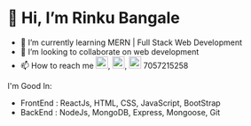# 👋  Hi,  I’m Rinku Bangale
- 🌱 I’m currently learning MERN | Full Stack Web Development
- 💞️ I’m looking to collaborate on web development
- 📫 How to reach me [<img src="https://cdn.freebiesupply.com/logos/large/2x/linkedin-icon-logo-png-transparent.png" alt="drawing" width="22px" />](www.linkedin.com/in/rinku-bangale-599433155), [<img src="https://cdn.freelogovectors.net/wp-content/uploads/2020/10/gmail_logo_icon.png" alt="drawing" width="22px" />](bangalehemant@gmail.com), <img src="https://th.bing.com/th/id/R.cc8acea128f72dedc052f66229e90911?rik=nO84lA4P0dz4hA&riu=http%3a%2f%2fpurepng.com%2fpublic%2fuploads%2flarge%2fpurepng.com-phone-iconsymbolsiconsapple-iosiosios-8-iconsios-8-721522596098aomr5.png&ehk=0e9Hiko%2frNpuL7sj3DRjTmIHw19k7YAQl8836AxYmvI%3d&risl=&pid=ImgRaw&r=0" alt="drawing" width="22px" /> 7057215258


I'm Good In:
  - FrontEnd : ReactJs, HTML, CSS, JavaScript, BootStrap
  - BackEnd :  NodeJs, MongoDB, Express, Mongoose, Git

<!---
rinkubangale/rinkubangale is a ✨ special ✨ repository because its `README.md` (this file) appears on your GitHub profile.
You can click the Preview link to take a look at your changes.
--->
